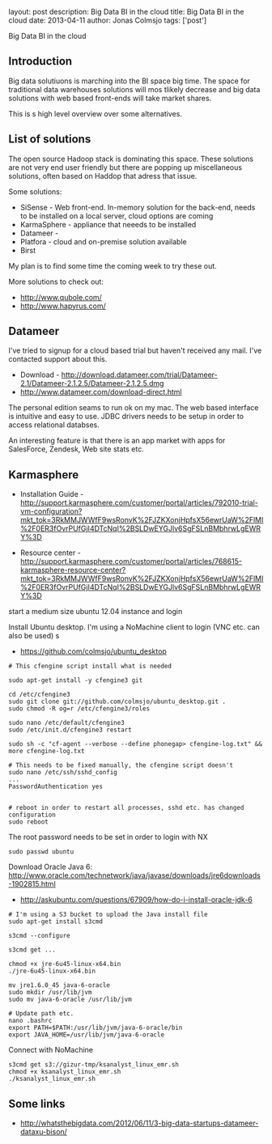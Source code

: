 layout: post
description: Big Data BI in the cloud
title: Big Data BI in the cloud
date: 2013-04-11
author: Jonas Colmsjo
tags: ['post']

Big Data BI in the cloud





## Introduction

Big data solutiuons is marching into the BI space big time. The space for traditional data warehouses
solutions will mos tlikely decrease and big data solutions with web based front-ends will take market
shares.

This is s high level overview over some alternatives.


## List of solutions

The open source Hadoop stack is dominating this space. These solutions are not very end user friendly 
but there are popping up miscellaneous solutions, often based on Haddop that adress that issue.

Some solutions:

 * SiSense - Web front-end. In-memory solution for the back-end, needs to be installed on a local server, cloud options are coming
 * KarmaSphere - appliance that neeeds to be installed
 * Datameer - 
 * Platfora - cloud and on-premise solution available
 * Birst

 My plan is to find some time the coming week to try these out.

More solutions to check out:
 * http://www.qubole.com/
 * http://www.hapyrus.com/


## Datameer

I've tried to signup for a cloud based trial but haven't received any mail. I've contacted support about this.

 * Download - http://download.datameer.com/trial/Datameer-2.1/Datameer-2.1.2.5/Datameer-2.1.2.5.dmg
 * http://www.datameer.com/download-direct.html

The personal edition seams to run ok on my mac. The web based interface is intuitive and easy to use. JDBC drivers needs to be setup in order to access relational databses. 

An interesting feature is that there is an app market with apps for SalesForce, Zendesk, Web site stats etc. 


## Karmasphere

* Installation Guide - http://support.karmasphere.com/customer/portal/articles/792010-trial-vm-configuration?mkt_tok=3RkMMJWWfF9wsRonvK%2FJZKXonjHpfsX56ewrUaW%2FlMI%2F0ER3fOvrPUfGjI4DTcNqI%2BSLDwEYGJlv6SgFSLnBMbhrwLgEWRY%3D

 * Resource center - http://support.karmasphere.com/customer/portal/articles/768615-karmasphere-resource-center?mkt_tok=3RkMMJWWfF9wsRonvK%2FJZKXonjHpfsX56ewrUaW%2FlMI%2F0ER3fOvrPUfGjI4DTcNqI%2BSLDwEYGJlv6SgFSLnBMbhrwLgEWRY%3D


start a medium size ubuntu 12.04 instance and login

Install Ubuntu desktop. I'm using a NoMachine client to login (VNC etc. can also be used) s

 * https://github.com/colmsjo/ubuntu_desktop

```
# This cfengine script install what is needed

sudo apt-get install -y cfengine3 git

cd /etc/cfengine3
sudo git clone git://github.com/colmsjo/ubuntu_desktop.git .
sudo chmod -R og=r /etc/cfengine3/roles

sudo nano /etc/default/cfengine3
sudo /etc/init.d/cfengine3 restart

sudo sh -c "cf-agent --verbose --define phonegap> cfengine-log.txt" && more cfengine-log.txt

# This needs to be fixed manually, the cfengine script doesn't
sudo nano /etc/ssh/sshd_config 
...
PasswordAuthentication yes


# reboot in order to restart all processes, sshd etc. has changed configuration
sudo reboot
```

The root password needs to be set in order to login with NX

```
sudo passwd ubuntu
```


Download Oracle Java 6: http://www.oracle.com/technetwork/java/javase/downloads/jre6downloads-1902815.html

* http://askubuntu.com/questions/67909/how-do-i-install-oracle-jdk-6


```
# I'm using a S3 bucket to upload the Java install file
sudo apt-get install s3cmd

s3cmd --configure

s3cmd get ...

chmod +x jre-6u45-linux-x64.bin 
./jre-6u45-linux-x64.bin

mv jre1.6.0_45 java-6-oracle
sudo mkdir /usr/lib/jvm
sudo mv java-6-oracle /usr/lib/jvm

# Update path etc.
nano .bashrc
export PATH=$PATH:/usr/lib/jvm/java-6-oracle/bin
export JAVA_HOME=/usr/lib/jvm/java-6-oracle

```


Connect with NoMachine

```
s3cmd get s3://gizur-tmp/ksanalyst_linux_emr.sh
chmod +x ksanalyst_linux_emr.sh 
./ksanalyst_linux_emr.sh 
```


## Some links


 * http://whatsthebigdata.com/2012/06/11/3-big-data-startups-datameer-dataxu-bison/


